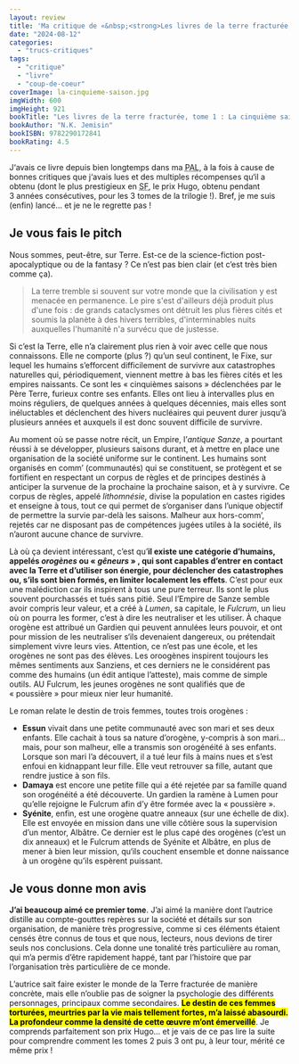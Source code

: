 ```yaml
---
layout: review
title: 'Ma critique de «&nbsp;<strong>Les livres de la terre fracturée, tome 1&nbsp;: La cinquième saison</strong>&nbsp;» de <em>N.K. Jemisin</em>'
date: "2024-08-12"
categories: 
  - "trucs-critiques"
tags: 
  - "critique"
  - "livre"
  - "coup-de-coeur"
coverImage: la-cinquieme-saison.jpg
imgWidth: 600
imgHeight: 921
bookTitle: "Les livres de la terre fracturée, tome 1 : La cinquième saison"
bookAuthor: "N.K. Jemisin"
bookISBN: 9782290172841
bookRating: 4.5
---
```


J‘avais ce livre depuis bien longtemps dans ma <abbr title="Pile À Lire">PAL</abbr>, à la fois à cause de bonnes critiques que j‘avais lues et des multiples récompenses qu‘il a obtenu (dont le plus prestigieux en <abbr title="Science-Fiction">SF</abbr>, le prix Hugo, obtenu pendant 3&nbsp;années consécutives, pour les 3&nbsp;tomes de la trilogie&nbsp;!). Bref, je me suis (enfin) lancé… et je ne le regrette pas&nbsp;!

<h2>Je vous fais le pitch</h2>

Nous sommes, peut-être, sur Terre. Est-ce de la science-fiction post-apocalyptique ou de la <span lang="en">fantasy</span>&nbsp;? Ce n’est pas bien clair (et c’est très bien comme ça).

<blockquote class="citation">
  <p>La terre tremble si souvent sur votre monde que la civilisation y est menacée en permanence. Le pire s'est d'ailleurs déjà produit plus d'une fois&nbsp;: de grands cataclysmes ont détruit les plus fières cités et soumis la planète à des hivers terribles, d'interminables nuits auxquelles l'humanité n'a survécu que de justesse.</p>
</blockquote>

Si c’est la Terre, elle n’a clairement plus rien à voir avec celle que nous connaissons. Elle ne comporte (plus&nbsp;?) qu’un seul continent, le Fixe, sur lequel les humains s’efforcent difficilement de survivre aux catastrophes naturelles qui, périodiquement, viennent mettre à bas les fières cités et les empires naissants. Ce sont les «&nbsp;cinquièmes saisons&nbsp;» déclenchées par le Père Terre, furieux contre ses enfants. Elles ont lieu à intervalles plus en moins réguliers, de quelques années à quelques décennies, mais elles sont inéluctables et déclenchent des hivers nucléaires qui peuvent durer jusqu’à plusieurs années et auxquels il est donc souvent difficile de survivre.

Au moment où se passe notre récit, un Empire, l’<em>antique Sanze</em>, a pourtant réussi à se développer, plusieurs saisons durant, et à mettre en place une organisation de la société uniforme sur le continent. Les humains sont organisés en comm’ (communautés) qui se constituent, se protègent et se fortifient en respectant un corpus de règles et de principes destinés à anticiper la survenue de la prochaine la prochaine saison, et à y survivre. Ce corpus de règles, appelé <em>lithomnésie</em>, divise la population en castes rigides et enseigne à tous, tout ce qui permet de s‘organiser dans l’unique objectif de permettre la survie par-delà les saisons. Malheur aux hors-comm’, rejetés car ne disposant pas de compétences jugées utiles à la société, ils n’auront aucune chance de survivre.

Là où ça devient intéressant, c’est qu’<strong>il existe une catégorie d’humains, appelés <em>orogènes</em> ou «&nbsp;<em>gêneurs</em>&nbsp;» , qui sont capables d’entrer en contact avec la Terre et d’utiliser son énergie, pour déclencher des catastrophes ou, s’ils sont bien formés, en limiter localement les effets</strong>. C’est pour eux une malédiction car ils inspirent à tous une pure terreur. Ils sont le plus souvent pourchassés et tués sans pitié. Seul l’Empire de Sanze semble avoir compris leur valeur, et a créé à <em>Lumen</em>, sa capitale, le <em>Fulcrum</em>, un lieu où on pourra les former, c’est à dire les neutraliser et les utiliser. À chaque orogène est attribué un Gardien qui peuvent annulées leurs pouvoir, et ont pour mission de les neutraliser s‘ils devenaient dangereux, ou prétendait simplement vivre leurs vies. Attention, ce n’est pas une école, et les orogènes ne sont pas des élèves. Les oroogènes inspirent toujours les mêmes sentiments aux Sanziens, et ces derniers ne le considérent pas comme des humains (un édit antique l’atteste), mais comme de simple outils. AU Fulcrum, les jeunes orogènes ne sont qualifiés que de «&nbsp;poussière&nbsp;» pour mieux nier leur humanité. 

Le roman relate le destin de trois femmes, toutes trois orogènes&nbsp;:

<ul>
    <li><strong>Essun</strong> vivait dans une petite communauté avec son mari et ses deux enfants. Elle cachait à tous sa nature d’orogène, y-compris à son mari… mais, pour son malheur, elle a transmis son orogénéité à ses enfants. Lorsque son mari l’a découvert, il a tué leur fils à mains nues et s’est enfoui en kidnappant leur fille. Elle veut retrouver sa fille, autant que rendre justice à son fils.</li>
    <li><strong>Damaya</strong> est encore une petite fille qui a été rejetée par sa famille quand son orogénéité a été découverte. Un gardien la ramène à Lumen pour qu’elle rejoigne le Fulcrum afin d’y être formée avec la «&nbsp;poussière&nbsp;».</li>
    <li><strong>Syénite</strong>, enfin, est une orogène quatre anneaux (sur une échelle de dix). Elle est envoyée en mission dans une ville côtière sous la supervision d’un mentor, Albâtre. Ce dernier est le plus capé des orogènes (c’est un dix anneaux) et le Fulcrum attends de Syénite et Albâtre, en plus de mener à bien leur mission, qu‘ils couchent ensemble et donne naissance à un orogène qu’ils espèrent puissant.</li>
</ul>

<h2>Je vous donne mon avis</h2>

<strong>J’ai beaucoup aimé ce premier tome</strong>. J’ai aimé la manière dont l’autrice distille au compte-gouttes repères sur la société et détails sur son organisation, de manière très progressive, comme si ces éléments étaient censés être connus de tous et que nous, lecteurs, nous devions de tirer seuls nos conclusions. Cela donne une tonalité très particulière au roman, qui m’a permis d’être rapidement happé, tant par l’histoire que par l’organisation très particulière de ce monde.

L’autrice sait faire exister le monde de la Terre fracturée de manière concrète, mais elle n’oublie pas de soigner la psychologie des différents personnages, principaux comme secondaires. <strong><mark>Le destin de ces femmes torturées, meurtries par la vie mais tellement fortes, m’a laissé abasourdi. La profondeur comme la densité de cette œuvre m’ont émerveillé</mark></strong>. Je comprends parfaitement son prix Hugo… et je vais de ce pas lire la suite pour comprendre comment les tomes 2 puis 3 ont pu, à leur tour, mérité ce même prix&nbsp;!
